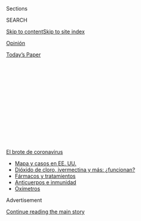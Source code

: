 <div id="app">

<div>

<div>

<div>

<div class="NYTAppHideMasthead css-1q2w90k e1suatyy0">

<div class="section css-ui9rw0 e1suatyy2">

<div class="css-eph4ug er09x8g0">

<div class="css-6n7j50">

</div>

<span class="css-1dv1kvn">Sections</span>

<div class="css-10488qs">

<span class="css-1dv1kvn">SEARCH</span>

</div>

[Skip to content](#site-content)[Skip to site
index](#site-index)

</div>

<div id="masthead-section-label" class="css-1wr3we4 eaxe0e00">

[Opinión](https://www.nytimes3xbfgragh.onion/es/section/opinion)

</div>

<div class="css-10698na e1huz5gh0">

</div>

</div>

<div id="masthead-bar-one" class="section hasLinks css-15hmgas e1csuq9d3">

<div class="css-uqyvli e1csuq9d0">

</div>

<div class="css-1uqjmks e1csuq9d1">

</div>

<div class="css-9e9ivx">

[](https://myaccount.nytimes3xbfgragh.onion/auth/login?response_type=cookie&client_id=vi)

</div>

<div class="css-1bvtpon e1csuq9d2">

[Today’s
Paper](https://www.nytimes3xbfgragh.onion/section/todayspaper)

</div>

</div>

</div>

</div>

<div data-aria-hidden="false">

<div id="site-content" data-role="main">

<div>

<div class="css-1aor85t" style="opacity:0.000000001;z-index:-1;visibility:hidden">

<div class="css-1hqnpie">

<div class="css-epjblv">

<span class="css-17xtcya">[Opinión](/es/section/opinion)</span><span class="css-x15j1o">|</span><span class="css-fwqvlz">Sí,
el coronavirus está en el
aire</span>

</div>

<div class="css-k008qs">

<div class="css-1iwv8en">

<span class="css-18z7m18"></span>

<div>

</div>

</div>

<span class="css-1n6z4y">https://nyti.ms/3gxJi7r</span>

<div class="css-1705lsu">

<div class="css-4xjgmj">

<div class="css-4skfbu" data-role="toolbar" data-aria-label="Social Media Share buttons, Save button, and Comments Panel with current comment count" data-testid="share-tools">

  - 
  - 
  - 
  - 
    
    <div class="css-6n7j50">
    
    </div>

  - 

</div>

</div>

</div>

</div>

</div>

</div>

<div id="NYT_TOP_BANNER_REGION" class="css-13pd83m">

<div>

<div id="styln-prism-menu-1594831588949" class="section interactive-content interactive-size-medium css-1edisqu">

<div class="css-17ih8de interactive-body">

<div id="scroll-container" class="css-1gj85ro">

[<span class="styln-title-wrap"><span class="css-1pje3qr">El brote
de</span><span class="css-1pje3qr">
coronavirus</span></span>](https://www.nytimes3xbfgragh.onion/es/spotlight/coronavirus?action=click&pgtype=Article&state=default&region=TOP_BANNER&context=storylines_menu)

  - [Mapa y casos en EE.
    UU.](https://www.nytimes3xbfgragh.onion/es/interactive/2020/espanol/mundo/coronavirus-en-estados-unidos.html?action=click&pgtype=Article&state=default&region=TOP_BANNER&context=storylines_menu)
  - [Dióxido de cloro, ivermectina y más:
    ¿funcionan?](https://www.nytimes3xbfgragh.onion/es/2020/07/23/espanol/america-latina/bolivia-cloro-coronavirus-ivermectina.html?action=click&pgtype=Article&state=default&region=TOP_BANNER&context=storylines_menu)
  - [Fármacos y
    tratamientos](https://www.nytimes3xbfgragh.onion/es/interactive/2020/science/coronavirus-tratamientos-curas.html?action=click&pgtype=Article&state=default&region=TOP_BANNER&context=storylines_menu)
  - [Anticuerpos e
    inmunidad](https://www.nytimes3xbfgragh.onion/es/2020/07/28/espanol/ciencia-y-tecnologia/anticuerpos-coronavirus-inmunidad.html?action=click&pgtype=Article&state=default&region=TOP_BANNER&context=storylines_menu)
  - [Oxímetros](https://www.nytimes3xbfgragh.onion/es/2020/04/29/espanol/estilos-de-vida/oximetro-para-que-sirve.html?action=click&pgtype=Article&state=default&region=TOP_BANNER&context=storylines_menu)

</div>

</div>

</div>

</div>

</div>

<div id="top-wrapper" class="css-1sy8kpn">

<div id="top-slug" class="css-l9onyx">

Advertisement

</div>

[Continue reading the main
story](#after-top)

<div class="ad top-wrapper" style="text-align:center;height:100%;display:block;min-height:250px">

<div id="top" class="place-ad" data-position="top" data-size-key="top">

</div>

</div>

<div id="after-top">

</div>

</div>

<div>

<div class="css-v5btjw etb61u70">

<div class="css-v05ibm etb61u71">

[Opinión](/es/section/opinion)

</div>

</div>

<div id="sponsor-wrapper" class="css-1hyfx7x">

<div id="sponsor-slug" class="css-19vbshk">

Supported by

</div>

[Continue reading the main
story](#after-sponsor)

<div id="sponsor" class="ad sponsor-wrapper" style="text-align:center;height:100%;display:block">

</div>

<div id="after-sponsor">

</div>

</div>

<div class="css-186x18t">

Comentario

</div>

<div class="css-1vkm6nb ehdk2mb0">

# Sí, el coronavirus está en el aire

</div>

La transmisión por aerosoles es importante, y quizá sea mucho más
relevante de lo que hemos podido comprobar hasta ahora.

<div class="css-79elbk" data-testid="photoviewer-wrapper">

<div class="css-z3e15g" data-testid="photoviewer-wrapper-hidden">

</div>

<div class="css-1a48zt4 ehw59r15" data-testid="photoviewer-children">

![<span class="css-16f3y1r e13ogyst0" data-aria-hidden="true">Un
estornudo. Y lo que se propaga. ¿Cuánto circula el nuevo coronavirus en
los pequeños aerosoles transportados por el aire que sacamos simplemente
al
respirar?</span><span class="css-cnj6d5 e1z0qqy90" itemprop="copyrightHolder"><span class="css-1ly73wi e1tej78p0">Credit...</span><span><span>Bettmann
vía Getty Images
Plus</span></span></span>](https://static01.graylady3jvrrxbe.onion/images/2020/07/30/opinion/01Marr-ES-1/30Marr-articleLarge.jpg?quality=75&auto=webp&disable=upscale)

</div>

</div>

<div class="css-18e8msd">

<div class="css-vp77d3 epjyd6m0">

<div class="css-1baulvz">

Por <span class="css-1baulvz last-byline" itemprop="name">Linsey C.
Marr</span>

<div class="css-8atqhb">

Es profesora de ingeniería.

</div>

</div>

</div>

  - 1 de agosto de
    2020

  - 
    
    <div class="css-4xjgmj">
    
    <div class="css-d8bdto" data-role="toolbar" data-aria-label="Social Media Share buttons, Save button, and Comments Panel with current comment count" data-testid="share-tools">
    
      - 
      - 
      - 
      - 
        
        <div class="css-6n7j50">
        
        </div>
    
      - 
    
    </div>
    
    </div>

</div>

<div class="css-mdjrty">

[Read in
English](https://www.nytimes3xbfgragh.onion/2020/07/30/opinion/coronavirus-aerosols.html "Read in English")

</div>

</div>

<div class="section meteredContent css-1r7ky0e" name="articleBody" itemprop="articleBody">

<div class="css-1fanzo5 StoryBodyCompanionColumn">

<div class="css-53u6y8">

[Regístrate para recibir nuestro
boletín](https://www.nytimes3xbfgragh.onion/newsletters/el-times) con
lo mejor de The New York Times.

-----

Por fin. La Organización Mundial de la Salud (OMS) ha reconocido
formalmente que el SARS-CoV-2, el virus que causa la COVID-19, [se
transmite por el
aire](https://www.nytimes3xbfgragh.onion/2020/07/09/health/virus-aerosols-who.html)
y que puede transportarse [en partículas minúsculas de
aerosol](https://www.nature.com/articles/d41586-020-02058-1).

Cuando tosemos y estornudamos, hablamos o tan solo respiramos,
[expulsamos al aire de manera
natural](https://www.sciencedirect.com/science/article/pii/S0021850211001200)
gotículas (pequeñas partículas de fluido) y aerosoles (partículas más
pequeñas de fluido). Sin embargo, hasta principios de este mes, la OMS
—al igual que los Centros para el Control y la Prevención de
Enfermedades de Estados Unidos o la agencia Public Health England—
[había](https://www.who.int/news-room/commentaries/detail/modes-of-transmission-of-virus-causing-covid-19-implications-for-ipc-precaution-recommendations)
[advertido
principalmente](https://www.who.int/news-room/commentaries/detail/modes-of-transmission-of-virus-causing-covid-19-implications-for-ipc-precaution-recommendations)
sobre la transmisión del nuevo coronavirus mediante el contacto directo
y las gotículas liberadas a una corta distancia.

La organización solo había advertido sobre los aerosoles en
circunstancias extraordinarias, como después de la intubación y otros
[procedimientos
médicos](https://www.who.int/publications/i/item/WHO-2019-nCoV-IPC-2020.4)
relacionados con pacientes infectados en hospitales.

Después de [varios meses de insistencia por parte de los
científicos](https://www.nature.com/articles/d41586-020-00974-w#ref-CR5),
el 9 de julio, la OMS cambió su postura, pasó de la negación a [una
aceptación parcial y
reticente](https://www.who.int/news-room/commentaries/detail/transmission-of-sars-cov-2-implications-for-infection-prevention-precautions):
“Se requieren más estudios para determinar si es posible detectar el
SARS-CoV-2 viable en muestras de aire tomadas de ambientes donde no se
realicen procedimientos que generen microgotas de aerosol y cómo
influyen los aerosoles en la transmisión”.

</div>

</div>

<div class="css-1fanzo5 StoryBodyCompanionColumn">

<div class="css-53u6y8">

Soy una ingeniera civil y ambiental que estudia cómo los virus y las
bacterias se propagan por el aire, también soy [una de los 239
científicos](https://www.nytimes3xbfgragh.onion/es/2020/07/06/espanol/ciencia-y-tecnologia/coronavirus-transmision-aire.html)
que firmaron [una carta
abierta](https://academic.oup.com/cid/article/doi/10.1093/cid/ciaa939/5867798)
a finales de junio para presionar a la OMS a tomar más en serio el
riesgo de la transmisión aérea.

Un mes después, considero que la transmisión del SARS-CoV-2 por medio de
aerosoles es mucho más importante de lo que se ha reconocido
oficialmente hasta la fecha.

En un [estudio
arbitrado](https://www.nature.com/articles/s41598-020-69286-3) publicado
en la revista Nature el 29 de julio, investigadores del Centro Médico de
la Universidad de Nebraska hallaron que las microgotas de aerosol
tomadas de habitaciones de hospital de pacientes con la COVID-19
contenían el coronavirus.

Esto confirma los resultados de [un
estudio](https://www.medrxiv.org/content/10.1101/2020.05.31.20115154v1)
(no arbitrado) de finales de mayo en el que se descubrió que los
pacientes con la COVID-19 liberaban el SARS-CoV-2 al simplemente
exhalar, sin toser o siquiera hablar. Los autores de ese estudio dijeron
que este hallazgo implicaba que la transmisión aérea “influye de manera
significativa” en la propagación del virus.

Aceptar estas conclusiones no cambiaría en mucho las recomendaciones
actuales en cuanto a las prácticas más adecuadas. La mejor protección
contra el SARS-CoV-2, ya sea que esté presente primordialmente en
gotículas o en aerosoles, en esencia es la misma: mantener la distancia
y usar cubrebocas.

</div>

</div>

<div class="css-1fanzo5 StoryBodyCompanionColumn">

<div class="css-53u6y8">

Los hallazgos recientes son más bien un recordatorio importante de que
también debemos estar atentos a abrir las ventanas y mejorar la
circulación del aire en interiores. Además, contribuyen a la evidencia
de que la calidad de los cubrebocas y la manera en que se ajustan al
rostro también son factores importantes.

Una “gotícula”, según la definición de la OMS, es [una partícula de más
de 5
micrómetros](https://www.who.int/news-room/commentaries/detail/modes-of-transmission-of-virus-causing-covid-19-implications-for-ipc-precaution-recommendations)
que no viaja a una distancia mayor a un metro.

En realidad, no hay un límite claro ni significativo —ya sean de 5
micrómetros o de cualquier tamaño— entre las gotículas y los aerosoles:
todas son gotitas minúsculas de líquido y su tamaño varía en un rango
que va de lo muy pequeño a lo microscópico.

(Estoy colaborando con historiadores médicos para identificar los
fundamentos científicos de la definición que proporciona la OMS y, hasta
el momento, no hemos encontrado una explicación razonable).

Es cierto que las gotículas tienden a volar por el aire como balas de
cañón miniatura y caen al suelo con mucha velocidad, mientras que los
aerosoles pueden quedarse suspendidos durante muchas horas.

Sin embargo, la física también plantea que una gotícula de 5 micrómetros
tarda aproximadamente media hora en caer al suelo desde la boca de un
adulto de estatura promedio y, en ese tiempo, la gotícula puede viajar
muchos metros en una corriente de aire. Las gotículas que se expulsan
con la tos o los estornudos también [viajan distancias mucho mayores a
un
metro](https://academic.oup.com/jid/advance-article/doi/10.1093/infdis/jiaa189/5820886).

Esta es otra idea equivocada: en la medida (limitada) en la que se había
reconocido la importancia de los aerosoles hasta ahora, solían
mencionarse como algo que estaba suspendido en el aire y que se iba con
el viento: una amenaza lejana.

</div>

</div>

<div class="css-1fanzo5 StoryBodyCompanionColumn">

<div class="css-53u6y8">

No obstante, antes de poder alejarse, los aerosoles deben viajar por el
aire que está cerca: esto quiere decir que también son un peligro a
corta distancia. E incluso lo son más porque, al igual que el humo de un
cigarrillo, los aerosoles se concentran más cerca de la persona
infectada (o el fumador) y se diluyen en el aire a medida que se alejan.

[Un estudio
arbitrado](https://www.sciencedirect.com/science/article/abs/pii/S0360132320302183?via%3Dihub)
realizado por científicos de la Universidad de Hong Kong y la
Universidad de Zhejiang, en Hangzhou, China, publicado en junio en la
revista Building and Environment llegó a la conclusión de que “cuanto
más pequeñas son las gotículas exhaladas, más importante es la ruta
aérea de corta distancia”.

¿Qué significa todo esto exactamente, en la práctica?

¿Puedes entrar a una habitación vacía y contraer el virus si una persona
infectada, que ya se fue, estuvo ahí antes que tú? Tal vez, pero solo es
probable si la habitación es pequeña y está mal ventilada.

¿El virus puede flotar en los edificios hacia arriba y hacia abajo por
los ductos de ventilación o las tuberías? Quizá, aunque eso no se ha
confirmado.

La investigación sugiere que lo más probable es que los aerosoles sean
relevantes en contextos sumamente mundanos.

Veamos [el caso de un restaurante en
Cantón](https://www.nytimes3xbfgragh.onion/2020/04/20/health/airflow-coronavirus-restaurants.html),
en el sur de China, a principios de este año, en el que un comensal
portador del SARS-CoV-2 en una mesa contagió a un total de nueve
personas sentadas en su mesa y en dos mesas más.

Yuguo Li, profesor de Ingeniería en la Universidad de Hong Kong, y sus
colegas[analizaron las grabaciones de
vigilancia](https://www.medrxiv.org/content/10.1101/2020.04.16.20067728v1)
del restaurante y en una prepublicación (no arbitrada) que dieron a
conocer en abril no encontraron pruebas de un contacto cercano entre los
comensales.

</div>

</div>

<div class="css-1fanzo5 StoryBodyCompanionColumn">

<div class="css-53u6y8">

La transmisión, en este caso, no se puede atribuir a las gotículas, al
menos no la que se dio entre las personas que estaban en mesas distintas
a la de la persona infectada: las gotículas habrían caído al suelo antes
de llegar a las otras mesas.

Sin embargo, las tres mesas estaban en una sección mal ventilada del
restaurante y una unidad de aire acondicionado hacía circular el aire
entre ellas. También cabe mencionar que no se contagió ningún miembro
del personal del restaurante y ninguno de los otros comensales,
incluidos los que estaban sentados en dos mesas justo afuera de la
corriente de aire acondicionado.

En un caso similar, se piensa que una sola persona contagió a 52 de las
otras 60 personas presentes en [un ensayo de
coro](https://www.nytimes3xbfgragh.onion/2020/05/12/health/coronavirus-choir.html)
en el condado de Skagit, Washington, en marzo.

Analicé ese evento, con la ayuda de varios colegas de distintas
universidades y en [una prepublicación (no arbitrada) divulgada en
junio](https://www.medrxiv.org/content/10.1101/2020.06.15.20132027v2)
llegamos a la conclusión de que los aerosoles probablemente fueron la
vía principal de transmisión.

Los presentes habían usado desinfectante para manos y habían evitado
darse abrazos y apretones de mano, lo cual limitó el potencial de
contagio por medio del contacto directo o las gotículas. Por otro lado,
la ventilación de la habitación era deficiente, el ensayo duró mucho
tiempo (2,5 horas) y es bien sabido que cantar produce microgotas de
aerosol y [facilita la propagación de enfermedades como la
tuberculosis](https://www.atsjournals.org/doi/abs/10.1164/arrd.1968.98.2.297).

¿Qué hay sobre el brote en el crucero de Diamond Princess que salió de
Japón a principios de este año? Unos 712 de los 3711 pasajeros se
contagiaron.

El profesor Li y otros también [investigaron ese
caso](https://www.medrxiv.org/content/10.1101/2020.04.09.20059113v1) y
en una prepublicación (no arbitrada) de abril concluyeron que no había
habido transmisión entre las habitaciones luego de que la gente se puso
en cuarentena: el sistema de aire acondicionado del barco no propagó el
virus a distancias más largas.

</div>

</div>

<div class="css-1fanzo5 StoryBodyCompanionColumn">

<div class="css-53u6y8">

Al parecer, la causa más probable de transmisión, según el estudio, fue
el contacto cercano con personas infectadas o con objetos contaminados
antes de que los pasajeros y los tripulantes se aislaran. (Los
investigadores no definieron con precisión a qué se referían con
“contacto” y tampoco esclarecieron si este incluía gotículas o
aerosoles de corto alcance).

Sin embargo, [otra prepublicación
reciente](https://www.medrxiv.org/content/10.1101/2020.07.13.20153049v1)
(no arbitrada) acerca del caso del Diamond Princess concluyó que “es muy
probable que la inhalación de aerosoles haya sido el factor predominante
de la transmisión de la COVID-19” entre los pasajeros de la embarcación.

Podría parecer lógico, o tener sentido intuitivo, deducir que las
gotículas más grandes contienen más virus que las microgotas más
pequeñas de aerosol, pero no es así.

[Un artículo publicado esta
semana](https://www.thelancet.com/journals/lanres/article/PIIS2213-2600\(20\)30323-4/fulltext)
en The Lancet Respiratory Medicine que analizó los aerosoles producidos
por la tos y las exhalaciones de pacientes con distintas infecciones
respiratorias reveló “un predominio de patógenos en partículas pequeñas”
(de menos de 5 micrómetros). “No hay evidencia”, concluyó el estudio,
“de que algunos patógenos solo se transporten en gotículas grandes”.

Una [prepublicación
reciente](https://www.medrxiv.org/content/10.1101/2020.07.13.20041632v2)
(no arbitrada) realizada por investigadores del Centro Médico de la
Universidad de Nebraska descubrió que las muestras de virus tomadas de
aerosoles emitidos por pacientes con COVID-19 eran contagiosas.

Algunos científicos [han
argumentado](https://jamanetwork.com/journals/jama/fullarticle/2768396)
que el mero hecho de que los aerosoles puedan contener el SARS-CoV-2 no
comprueba por sí mismo que estos puedan provocar una infección y que si
el SARS-CoV-2 se propagara principalmente por medio de aerosoles, habría
más evidencia de transmisiones a larga distancia.

Concuerdo con la idea de que la transmisión a larga distancia por medio
de aerosoles no es significativa, pero considero que, en conjunto,
muchas de las pruebas recabadas hasta la fecha sugieren que la
transmisión *a corta distancia* por medio de aerosoles es
significativa, quizá muy significativa, y sin duda más significativa que
el rocío directo de gotículas.

</div>

</div>

<div class="css-1fanzo5 StoryBodyCompanionColumn">

<div class="css-53u6y8">

Las implicaciones prácticas son simples:

  - **El distanciamiento social sí es muy importante**. Nos mantiene
    alejados de las zonas con mayor concentración de expulsiones
    respiratorias. Así que es importante mantener al menos 2 metros de
    distancia de otras personas, aunque entre más lejos estés, más
    seguro estarás.

  - **Usa cubrebocas.** Los cubrebocas ayudan a bloquear los aerosoles
    que libera el portador. [La evidencia
    científica](https://ucsf.app.box.com/s/blvolkp5z0mydzd82rjks4wyleagt036)
    también plantea que [los cubrebocas evitan que el portador inhale
    los
    aerosoles](https://www.nytimes3xbfgragh.onion/2020/07/27/health/coronavirus-mask-protection.html?campaign_id=154&emc=edit_cb_20200727&instance_id=20696&nl=coronavirus-briefing&regi_id=65413713&segment_id=34503&te=1&user_id=bd32fbf008e5183a7928ed61c60669f7)
    que le rodean.

Cuando hablamos de cubrebocas, el tamaño *sí* importa.

El estándar de oro es el respirador N95 o el KN95, que, si se ajusta
adecuadamente al rostro, puede filtrar las microgotas de aerosol y evita
que el portador las inhale al menos en un 95 por ciento.

La eficacia de las mascarillas quirúrgicas contra los aerosoles varía
mucho.

[Un estudio de 2013](https://pubmed.ncbi.nlm.nih.gov/23498357/) reveló
que las mascarillas quirúrgicas reducían la exposición a los virus
gripales entre un 10 y un 98 por ciento (dependiendo del diseño de la
mascarilla).

Un artículo reciente descubrió que las mascarillas quirúrgicas pueden
impedir por completo que los coronavirus estacionales [se expulsen al
aire](https://www.nature.com/articles/s41591-020-0843-2).

Según tengo entendido, aún no se ha realizado ningún estudio similar
para el SARS-CoV-2, pero estos hallazgos también podrían aplicarse a
este virus, ya que es parecido a los coronavirus estacionales, en
términos de tamaño y estructura.

Mi laboratorio ha estado haciendo pruebas con cubrebocas de tela en un
maniquí que succiona aire por la boca a un ritmo realista. Descubrimos
que incluso un pañuelo amarrado, sin apretar, sobre boca y nariz
bloqueaba el paso de la mitad o más de las microgotas de aerosol de más
de 2 micrómetros.

También descubrimos que para bloquear los aerosoles muy pequeños —de
menos de un micrómetro— es más efectivo usar una tela más suave (que es
más fácil de ajustar al rostro) que una tela más rígida (la cual ofrece
un mejor filtro, pero no suele ajustarse bien al rostro y deja huecos).

  - **Evita las multitudes.** Cuantas más personas haya a tu alrededor,
    más probable será que alguna esté infectada. Evita las multitudes
    sobre todo en lugares cerrados, donde pueden acumularse los
    aerosoles.

  - **La ventilación es relevante.** Abre ventanas y puertas. Ajusta el
    regulador de tu sistema de aire acondicionado y calefacción. Mejora
    los filtros de esos sistemas. Añade purificadores de aire portátiles
    o instala tecnología de lámparas germicidas de luz ultravioleta para
    eliminar o matar partículas de virus en el aire.

No está clara la medida en que este coronavirus se transmite a través de
los aerosoles en comparación con las gotículas o el contacto con
superficies contaminadas. Incluso [en el caso de la
influenza](https://journals.plos.org/plospathogens/article?id=10.1371/journal.ppat.1008704),
que se ha estudiado durante décadas, tampoco sabemos la respuesta a esa
pregunta todavía.

Sin embargo, esto es lo que sí sabemos hasta el momento: los aerosoles
son relevantes en la transmisión de la COVID-19 y quizá sean más
relevantes de lo que hemos podido comprobar hasta ahora.

Linsey C. Marr es la profesora de la cátedra Charles P. Lunsford de
Ingeniería Civil y Ambiental en el Instituto Politécnico y Universidad
Estatal de Virginia.
[@linseymarr](https://twitter.com/linseymarr?lang=en)

</div>

</div>

<div>

</div>

</div>

<div>

</div>

<div>

</div>

<div>

</div>

<div>

<div id="bottom-wrapper" class="css-1ede5it">

<div id="bottom-slug" class="css-l9onyx">

Advertisement

</div>

[Continue reading the main
story](#after-bottom)

<div id="bottom" class="ad bottom-wrapper" style="text-align:center;height:100%;display:block;min-height:90px">

</div>

<div id="after-bottom">

</div>

</div>

</div>

</div>

</div>

## Site Index

<div>

</div>

## Site Information Navigation

  - [© <span>2020</span> <span>The New York Times
    Company</span>](https://help.nytimes3xbfgragh.onion/hc/en-us/articles/115014792127-Copyright-notice)

<!-- end list -->

  - [NYTCo](https://www.nytco.com/)
  - [Contact
    Us](https://help.nytimes3xbfgragh.onion/hc/en-us/articles/115015385887-Contact-Us)
  - [Work with us](https://www.nytco.com/careers/)
  - [Advertise](https://nytmediakit.com/)
  - [T Brand Studio](http://www.tbrandstudio.com/)
  - [Your Ad
    Choices](https://www.nytimes3xbfgragh.onion/privacy/cookie-policy#how-do-i-manage-trackers)
  - [Privacy](https://www.nytimes3xbfgragh.onion/privacy)
  - [Terms of
    Service](https://help.nytimes3xbfgragh.onion/hc/en-us/articles/115014893428-Terms-of-service)
  - [Terms of
    Sale](https://help.nytimes3xbfgragh.onion/hc/en-us/articles/115014893968-Terms-of-sale)
  - [Site
    Map](https://spiderbites.nytimes3xbfgragh.onion)
  - [Help](https://help.nytimes3xbfgragh.onion/hc/en-us)
  - [Subscriptions](https://www.nytimes3xbfgragh.onion/subscription?campaignId=37WXW)

</div>

</div>

</div>

</div>
